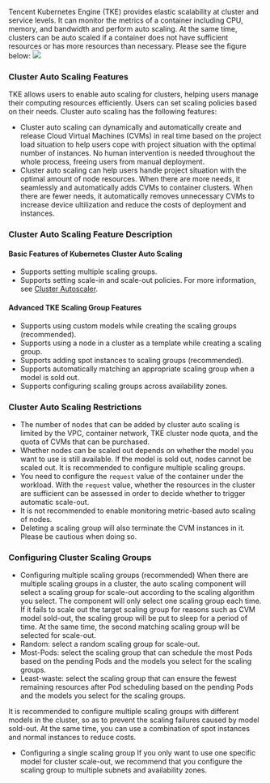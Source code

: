 Tencent Kubernetes Engine (TKE) provides elastic scalability at cluster and service levels. It can monitor the metrics of a container including CPU, memory, and bandwidth and perform auto scaling. At the same time, clusters can be auto scaled if a container does not have sufficient resources or has more resources than necessary. Please see the figure below:
![](https://main.qcloudimg.com/raw/07502a32a56d9329733ad2562afcd5fe.png)

### Cluster Auto Scaling Features
TKE allows users to enable auto scaling for clusters, helping users manage their computing resources efficiently. Users can set scaling policies based on their needs. Cluster auto scaling has the following features:
 - Cluster auto scaling can dynamically and automatically create and release Cloud Virtual Machines (CVMs) in real time based on the project load situation to help users cope with project situation with the optimal number of instances. No human intervention is needed throughout the whole process, freeing users from manual deployment.
 - Cluster auto scaling can help users handle project situation with the optimal amount of node resources. When there are more needs, it seamlessly and automatically adds CVMs to container clusters. When there are fewer needs, it automatically removes unnecessary CVMs to increase device ultilization and reduce the costs of deployment and instances.


### Cluster Auto Scaling Feature Description
#### Basic Features of Kubernetes Cluster Auto Scaling
- Supports setting multiple scaling groups.
- Supports setting scale-in and scale-out policies. For more information, see [Cluster Autoscaler](https://github.com/kubernetes/autoscaler/tree/master/cluster-autoscaler).

#### Advanced TKE Scaling Group Features
- Supports using custom models while creating the scaling groups (recommended).
- Supports using a node in a cluster as a template while creating a scaling group.
- Supports adding spot instances to scaling groups (recommended).
- Supports automatically matching an appropriate scaling group when a model is sold out.
- Supports configuring scaling groups across availability zones.

### Cluster Auto Scaling Restrictions
- The number of nodes that can be added by cluster auto scaling is limited by the VPC, container network, TKE cluster node quota, and the quota of CVMs that can be purchased.
- Whether nodes can be scaled out depends on whether the model you want to use is still available. If the model is sold out, nodes cannot be scaled out. It is recommended to configure multiple scaling groups.
- You need to configure the `request` value of the container under the workload. With the `request` value, whether the resources in the cluster are sufficient can be assessed in order to decide whether to trigger automatic scale-out.
- It is not recommended to enable monitoring metric-based auto scaling of nodes.
- Deleting a scaling group will also terminate the CVM instances in it. Please be cautious when doing so.

### Configuring Cluster Scaling Groups
- Configuring multiple scaling groups (recommended)
When there are multiple scaling groups in a cluster, the auto scaling component will select a scaling group for scale-out according to the scaling algorithm you select. The component will only select one scaling group each time. If it fails to scale out the target scaling group for reasons such as CVM model sold-out, the scaling group will be put to sleep for a period of time. At the same time, the second matching scaling group will be selected for scale-out.
 - Random: select a random scaling group for scale-out.
 - Most-Pods: select the scaling group that can schedule the most Pods based on the pending Pods and the models you select for the scaling groups. 
 - Least-waste: select the scaling group that can ensure the fewest remaining resources after Pod scheduling based on the pending Pods and the models you select for the scaling groups. 

 It is recommended to configure multiple scaling groups with different models in the cluster, so as to prevent the scaling failures caused by model sold-out. At the same time, you can use a combination of spot instances and normal instances to reduce costs.
- Configuring a single scaling group
If you only want to use one specific model for cluster scale-out, we recommend that you configure the scaling group to multiple subnets and availability zones.


